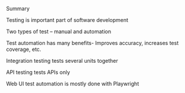 Summary 

Testing is important part of software development

Two types of test – manual and automation

Test automation has many benefits- Improves accuracy, increases test coverage, etc.

Integration testing tests several units together

API testing tests APIs only

Web UI test automation is mostly done with Playwright
